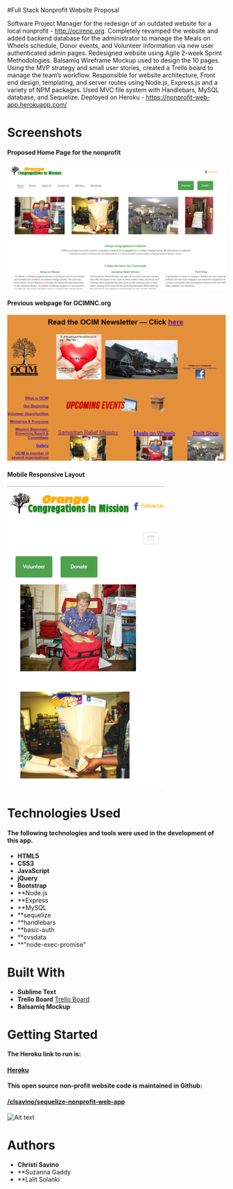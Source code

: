 #Full Stack Nonprofit Website Proposal

Software Project Manager for the redesign of an outdated website for a local nonprofit - http://ocimnc.org.
Completely revamped the website and added backend database for the administrator to manage the Meals on Wheels schedule, Donor events, and Volunteer information via new user authenticated admin pages.
Redesigned website using Agile 2-week Sprint Methodologies.
Balsamiq Wireframe Mockup used to design the 10 pages. Using the MVP strategy and small user stories, created a Trello board to manage the team’s workflow.
Responsible for website architecture, Front end design, templating, and server routes using Node.js, Express.js and a variety of NPM packages. Used MVC file system with Handlebars, MySQL database, and Sequelize.
Deployed on Heroku - https://nonprofit-web-app.herokuapp.com/

# Screenshots
#### Proposed Home Page for the nonprofit

![Alt text](public/assets/img/homeOcim.PNG?raw=true "Proposed Home Page using their photos")

#### Previous webpage for OCIMNC.org

![Alt text](public/assets/img/prevOcim.PNG?raw=true "Original webpage for OCIMNC.org")

#### Mobile Responsive Layout

![Alt text](public/assets/img/mobileResp.PNG?raw=true "Photo showing mobile responsive design")

# Technologies Used
#### The following technologies and tools were used in the development of this app.
* **HTML5**
* **CSS3**
* **JavaScript**
* **jQuery**
* **Bootstrap**
* **Node.js
* **Express
* **MySQL
* **sequelize
* **handlebars
* **basic-auth
* **cvsdata
* **"node-exec-promise"

# Built With
* **Sublime Text**
* **Trello Board** [Trello Board](https://trello.com/b/HSVFzknl/nonprofit-web-app)
* **Balsamiq Mockup**

# Getting Started
#### The Heroku link to run is:
#### [Heroku](https://nonprofit-web-app.herokuapp.com/index)

#### This open source non-profit website code is maintained in Github:
#### [/clsavino/sequelize-nonprofit-web-app](https://github.com/clsavino/GoodNewsAPISearch)

![Alt text](public/assets/img/.PNG?raw=true "Photo of code snipped of JavaScript using an Ajax call to the Flickr API")

# Authors
* **Christi Savino**
* **Suzanna Gaddy
* **Lalit Solanki
